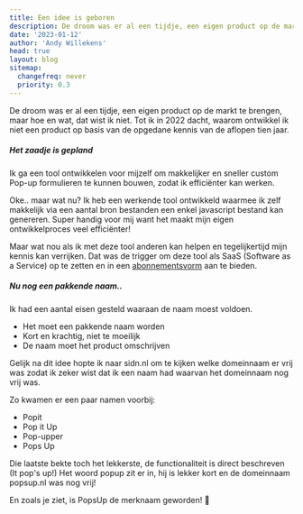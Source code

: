 ```yaml
---
title: Een idee is geboren
description: De droom was er al een tijdje, een eigen product op de markt te brengen, maar hoe en wat, dat wist ik niet. Tot ik in 2022 dacht, waarom ontwikkel ik niet een product op basis van de opgedane kennis van de aflopen tien jaar.
date: '2023-01-12'
author: 'Andy Willekens'
head: true
layout: blog
sitemap:
  changefreq: never
  priority: 0.3
---
```


De droom was er al een tijdje, een eigen product op de markt te brengen, maar hoe en wat, dat wist ik niet. Tot ik in 2022 dacht, waarom ontwikkel ik niet een product op basis van de opgedane kennis van de aflopen tien jaar.

##### Het zaadje is gepland

Ik ga een tool ontwikkelen voor mijzelf om makkelijker en sneller custom Pop-up formulieren te kunnen bouwen, zodat ik efficiënter kan werken.

Oke.. maar wat nu? Ik heb een werkende tool ontwikkeld waarmee ik zelf makkelijk via een aantal bron bestanden een enkel javascript bestand kan genereren. Super handig voor mij want het maakt mijn eigen ontwikkelproces veel efficiënter!

Maar wat nou als ik met deze tool anderen kan helpen en tegelijkertijd mijn kennis kan verrijken.
Dat was de trigger om deze tool als SaaS (Software as a Service) op te zetten en in een [abonnementsvorm](/prijzen) aan te bieden.

##### Nu nog een pakkende naam..

Ik had een aantal eisen gesteld waaraan de naam moest voldoen.

- Het moet een pakkende naam worden
- Kort en krachtig, niet te moeilijk
- De naam moet het product omschrijven

Gelijk na dit idee hopte ik naar sidn.nl om te kijken welke domeinnaam er vrij was zodat ik zeker wist dat ik een naam had waarvan het domeinnaam nog vrij was.

Zo kwamen er een paar namen voorbij:

- Popit
- Pop it Up
- Pop-upper
- Pops Up

Die laatste bekte toch het lekkerste, de functionaliteit is direct beschreven (It pop's up!) Het woord popup zit er in, hij is lekker kort en de domeinnaam popsup.nl was nog vrij!

En zoals je ziet, is PopsUp de merknaam geworden! 🥳

